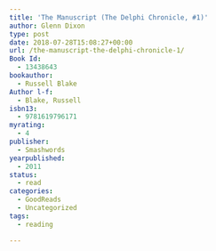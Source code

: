 ```yaml
---
title: 'The Manuscript (The Delphi Chronicle, #1)'
author: Glenn Dixon
type: post
date: 2018-07-28T15:08:27+00:00
url: /the-manuscript-the-delphi-chronicle-1/
Book Id:
  - 13438643
bookauthor:
  - Russell Blake
Author l-f:
  - Blake, Russell
isbn13:
  - 9781619796171
myrating:
  - 4
publisher:
  - Smashwords
yearpublished:
  - 2011
status:
  - read
categories:
  - GoodReads
  - Uncategorized
tags:
  - reading

---
```

